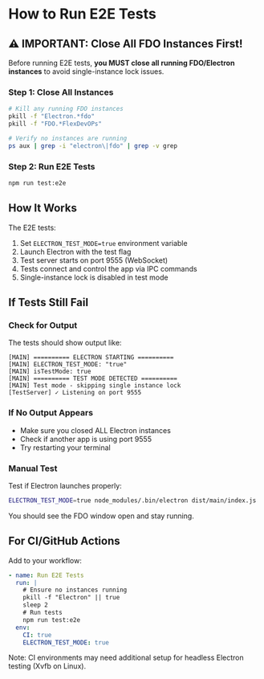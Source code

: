 # How to Run E2E Tests

## ⚠️ IMPORTANT: Close All FDO Instances First!

Before running E2E tests, **you MUST close all running FDO/Electron instances** to avoid single-instance lock issues.

### Step 1: Close All Instances

```bash
# Kill any running FDO instances
pkill -f "Electron.*fdo"
pkill -f "FDO.*FlexDevOPs"

# Verify no instances are running
ps aux | grep -i "electron\|fdo" | grep -v grep
```

### Step 2: Run E2E Tests

```bash
npm run test:e2e
```

## How It Works

The E2E tests:
1. Set `ELECTRON_TEST_MODE=true` environment variable
2. Launch Electron with the test flag
3. Test server starts on port 9555 (WebSocket)
4. Tests connect and control the app via IPC commands
5. Single-instance lock is disabled in test mode

## If Tests Still Fail

### Check for Output
The tests should show output like:
```
[MAIN] ========== ELECTRON STARTING ==========
[MAIN] ELECTRON_TEST_MODE: "true"
[MAIN] isTestMode: true
[MAIN] ========== TEST MODE DETECTED ==========
[MAIN] Test mode - skipping single instance lock
[TestServer] ✓ Listening on port 9555
```

### If No Output Appears
- Make sure you closed ALL Electron instances
- Check if another app is using port 9555
- Try restarting your terminal

### Manual Test
Test if Electron launches properly:
```bash
ELECTRON_TEST_MODE=true node_modules/.bin/electron dist/main/index.js
```

You should see the FDO window open and stay running.

## For CI/GitHub Actions

Add to your workflow:

```yaml
- name: Run E2E Tests
  run: |
    # Ensure no instances running
    pkill -f "Electron" || true
    sleep 2
    # Run tests
    npm run test:e2e
  env:
    CI: true
    ELECTRON_TEST_MODE: true
```

Note: CI environments may need additional setup for headless Electron testing (Xvfb on Linux).



